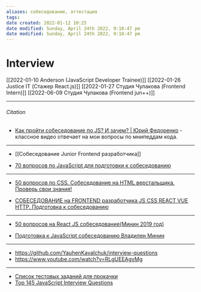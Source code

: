 ```yaml
---
aliases: собеседование, аттестация
tags: 
date created: 2022-01-12 10:25
date modified: Sunday, April 24th 2022, 9:18:47 pm
date modified: Sunday, April 24th 2022, 9:18:47 pm
---
```


# Interview

[[2022-01-10 Anderson (JavaScript Developer Trainee)]]
[[2022-01-26 Justice IT (Стажер React.js)]]
[[2022-01-27 Студия Чулакова (Frontend Intern)]]
[[2022-06-09 Студия Чулакова (Frontend jun++)]]

---

###### Citation

- [Как пройти собеседование по JS? И зачем? | Юрий Федоренко](https://www.youtube.com/watch?v=ncaWoyLINoI&list=PLuEo4W0EBxtVyV0ycYJVLiOvwVSZXS3Iw&index=19) - классное видео отвечает на мои вопросы по мнипеддам кода.

---

- [[Cобеседование Junior Frontend разработчика]]

- [70 вопросов по JavaScript для подготовки к собеседованию](https://bookflow.ru/70-voprosov-po-javascript-dlya-podgotovki-k-sobesedovaniyu/)

---

- [50 вопросов по CSS. Собеседование на HTML верстальщика. Проверь свои знания!](https://www.youtube.com/watch?v=4YRG6cMAASI&list=WL&index=7)

- [СОБЕСЕДОВАНИЕ на FRONTEND разработчика JS CSS REACT VUE HTTP. Подготовка к собеседованию](https://www.youtube.com/watch?v=gV6eobXisYU&list=WL&index=2&t=1737s)

---

- [50 вопросов на React JS собеседование(Минин 2019 год)](https://www.youtube.com/watch?v=-cZOdWjFwXw)

- [Подготовка к JavaScript собеседованию Владилен Минин](https://www.youtube.com/watch?v=M_pclb-58ZY&list=WL&index=2&t=330s)

---

- <https://github.com/YauhenKavalchuk/interview-questions>
- <https://www.youtube.com/watch?v=RLgUEEAgvMg>

---

- [Список тестовых заданий для прокачки](https://github.com/Hexlet/ru-test-assignments)
- [Top 145 JavaScript Interview Questions](https://www.fullstack.cafe/interview-questions/javascript)
